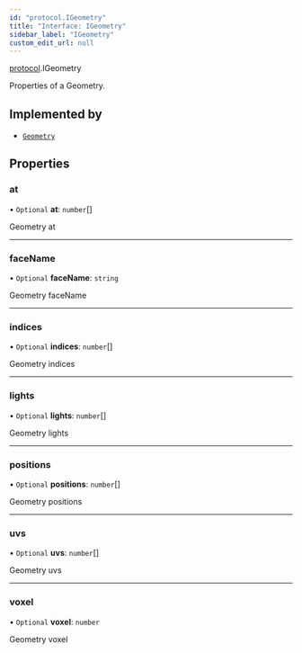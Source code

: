 ```yaml
---
id: "protocol.IGeometry"
title: "Interface: IGeometry"
sidebar_label: "IGeometry"
custom_edit_url: null
---
```


[protocol](../namespaces/protocol.md).IGeometry

Properties of a Geometry.

## Implemented by

- [`Geometry`](../classes/protocol.Geometry.md)

## Properties

### at

• `Optional` **at**: `number`[]

Geometry at

___

### faceName

• `Optional` **faceName**: `string`

Geometry faceName

___

### indices

• `Optional` **indices**: `number`[]

Geometry indices

___

### lights

• `Optional` **lights**: `number`[]

Geometry lights

___

### positions

• `Optional` **positions**: `number`[]

Geometry positions

___

### uvs

• `Optional` **uvs**: `number`[]

Geometry uvs

___

### voxel

• `Optional` **voxel**: `number`

Geometry voxel
